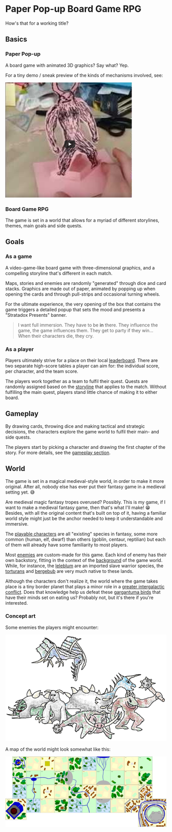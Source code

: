 # Paper Pop-up Board Game RPG

How's that for a working title?

## Basics

### Paper Pop-up

A board game with animated 3D graphics? Say what? Yep.

For a tiny demo / sneak preview of the kinds of mechanisms involved, see:

[![Pop up monster demo](Images/PopupMonsterDemo.png)](https://www.youtube.com/watch?v=lDkooowNFPM)

### Board Game RPG

The game is set in a world that allows for a myriad of different storylines, 
themes, main goals and side quests.

## Goals

### As a game

A video-game-like board game with three-dimensional graphics, and a compelling 
storyline that's different in each match. 

Maps, stories and enemies are randomly "generated" through dice and card stacks. 
Graphics are made out of paper, animated by popping up when opening the cards 
and through pull-strips and occasional turning wheels.

For the ultimate experience, the very opening of the box that contains the game 
triggers a detailed popup that sets the mood and presents a "Stratadox Presents" 
banner.

> I want full immersion. They have to be **in** there. They influence the game, 
> the game influences them. They get to party if they win... When their 
> characters die, they cry. 

### As a player

Players ultimately strive for a place on their local [leaderboard](Leaderboard.md). 
There are two separate high-score tables a player can aim for: the individual 
score, per character, and the team score.

The players work together as a team to fulfil their quest. Quests are randomly 
assigned based on the [storyline](Cards/Story.md) that applies to the match. 
Without fulfilling the main quest, players stand little chance of making it to 
either board.

## Gameplay

By drawing cards, throwing dice and making tactical and strategic decisions, the 
characters explore the game world to fulfil their main- and side quests.

The players start by picking a character and drawing the first chapter of the 
story. For more details, see the [gameplay section](Gameplay.md).

## World

The game is set in a magical medieval-style world, in order to make it more 
original. After all, nobody else has ever put their fantasy game in a medieval 
setting yet. 😅

Are medieval magic fantasy tropes overused? Possibly. This is my game, if I 
want to make a medieval fantasy game, then that's what I'll make! 😁 
Besides, with all the original content that's built on top of it, having a 
familiar world style might just be the anchor needed to keep it understandable
and immersive.

The [playable characters](Cards/Characters.md#species) are all "existing" 
species in fantasy, some more common (human, elf, dwarf) than others (goblin, 
centaur, reptilian) but each of them will already have some familiarity to most 
players.

Most [enemies](Cards/Enemies.md#enemy-types) are custom-made for this game. 
Each kind of enemy has their own backstory, fitting in the context of the 
[background](Background.md) of the game world. While, for instance, the 
[leleblum](Cards/Enemies.md#leleblum) are an imported slave warrior species, 
the [torturans](Cards/Enemies.md#torturan) and [bergebub](Cards/Enemies.md#bergebub) 
are very much native to these lands.

Although the characters don't realize it, the world where the game takes place 
is a tiny border planet that plays a minor role in a [greater intergalactic 
conflict](Gods.md). Does that knowledge help us defeat these [gargantuma 
birds](Cards/Enemies.md#gargantuma) that have their minds set on eating us? 
Probably not, but it's there if you're interested.

### Concept art

Some enemies the players might encounter:

[![Enemies](Images/ConceptArt/group.png)](Images/ConceptArt/group_dev.png)

A map of the world might look somewhat like this:

[![Example map](Images/ExampleMap.png)](Images/ExampleMap.png)

